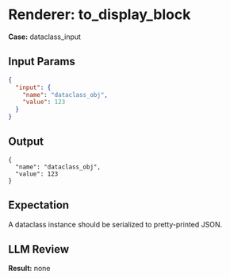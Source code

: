 # Renderer: to_display_block
**Case:** dataclass_input

## Input Params
```json
{
  "input": {
    "name": "dataclass_obj",
    "value": 123
  }
}
```

## Output
```
{
  "name": "dataclass_obj",
  "value": 123
}
```

## Expectation
A dataclass instance should be serialized to pretty-printed JSON.

## LLM Review
**Result:** none
